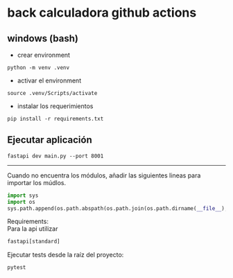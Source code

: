 # back calculadora github actions

## windows (bash)
- crear environment
```  
python -m venv .venv
```
- activar el environment
```
source .venv/Scripts/activate
```
- instalar los requerimientos
```  
pip install -r requirements.txt
```
## Ejecutar aplicación

  ```
  fastapi dev main.py --port 8001
  ```


---

Cuando no encuentra los módulos, añadir las siguientes lineas para importar los múdlos.

```py
import sys
import os
sys.path.append(os.path.abspath(os.path.join(os.path.dirname(__file__), '..')))
```

Requirements:  
Para la api utilizar
```py
fastapi[standard]
```

Ejecutar tests desde la raíz del proyecto:
```py
pytest

